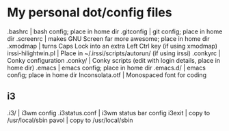 # My personal dot/config files

.bashrc | bash config; place in home dir
.gitconfig | git config; place in home dir
.screenrc | makes GNU Screen far more awesome; place in home dir
.xmodmap | turns Caps Lock into an extra Left Ctrl key (if using xmodmap)
irssi-hilightwin.pl | Place in ~/.irssi/scripts/autorun/ (if using irssi)
.conkyrc | Conky configuration
.conky/ | Conky scripts (edit with login details, place in home dir)
.emacs | emacs config; place in home dir
.emacs.d/ | emacs config; place in home dir
Inconsolata.otf | Monospaced font for coding

## i3

.i3/ | i3wm config
.i3status.conf | i3wm status bar config
i3exit | copy to /usr/local/sbin
pavol | copy to /usr/local/sbin

